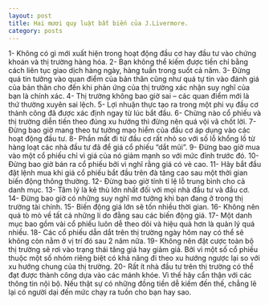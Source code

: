 ```yaml
---
layout: post
title: Hai mươi quy luật bất biến của J.Livermore.
category: posts
---
```


1- Không có gì mới xuất hiện trong hoạt động đầu cơ hay đầu tư vào chứng khoán và thị trường hàng hóa.
2- Bạn không thể kiếm được tiền chỉ bằng cách liên tục giao dịch hàng ngày, hàng tuần trong suốt cả năm.
3- Đừng quá tin tưởng vào quan điểm của bản thân cũng như quá tự tin vào đánh giá của bản thân cho đến khi phản ứng của thị trường xác nhận suy nghĩ của bạn là chính xác.
4- Thị trường không bao giờ sai – các quan điểm mới là thứ thường xuyên sai lệch.
5- Lợi nhuận thực tạo ra trong một phi vụ đầu cơ thành công đã được xác định ngay từ lúc bắt đầu.
6- Chừng nào cổ phiếu và thị trường diễn tiến theo đúng xu hướng thì đừng nên quá vội vã chốt lời.
7- Đừng bao giờ mang theo tư tưởng mạo hiểm của đầu cơ áp dụng vào các hoạt động đầu tư.
8- Phần mất đi từ đầu cơ rất nhỏ so với số lỗ khổng lồ từ hàng loạt các nhà đầu tư đã để giá cổ phiếu “dắt mũi”.
9- Đừng bao giờ mua vào một cổ phiếu chỉ vì giá của nó giảm mạnh so với mức đỉnh trước đó.
10- Đừng bao giờ bán ra cổ phiếu bởi vì nghĩ rằng giá có vẻ cao.
11- Hãy bắt đầu đặt lệnh mua khi giá cổ phiếu bắt đầu trên đà tăng cao sau một thời gian biến động thông thường.
12- Đừng bao giờ tính tỉ lệ lỗ trung bình cho cả danh mục.
13- Tâm lý là kẻ thù lớn nhất đối với mọi nhà đầu tư và đầu cơ.
14- Đừng bao giờ có những suy nghĩ mơ tưởng khi bạn đang ở trong thị trường tài chính.
15- Biến động giá lớn sẽ tốn nhiều thời gian.
16- Không nên quá tò mò về tất cả những lí do đằng sau các biến động giá.
17- Một danh mục bao gồm vài cổ phiếu luôn dễ theo dõi và hiệu quả hơn là quản lý quá nhiều.
18- Các cổ phiếu dẫn dắt trên thị trường ngày hôm nay có thể sẽ không còn nằm ở vị trí đó sau 2 năm nữa.
19- Không nên đặt cược toàn bộ thị trường sẽ rơi vào trạng thái tăng giá hay giảm giá. Bởi vì một số cổ phiếu thuộc một số nhóm riêng biệt có khả năng đi theo xu hướng ngược lại so với xu hướng chung của thị trường.
20- Rất ít nhà đầu tư trên thị trường có thể đạt được thành công dựa vào các mánh khóe. Vì thế hãy cẩn thận với các thông tin nội bộ. Nếu thật sự có những đồng tiền dễ kiếm đến thế, chẳng lẽ lại có người dại đến mức chạy ra tuồn cho bạn hay sao.
